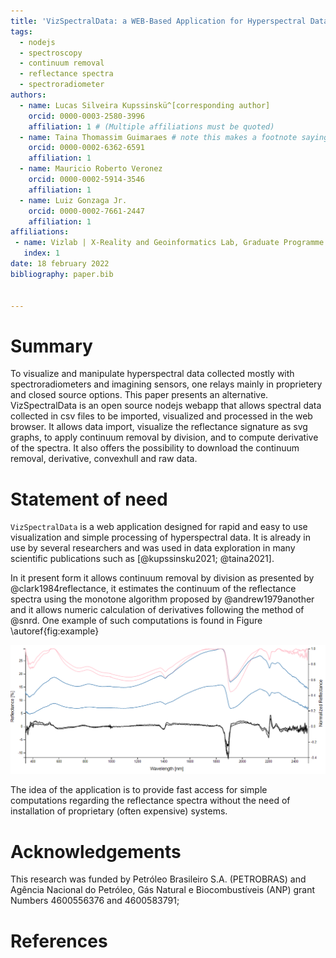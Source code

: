 ```yaml
---
title: 'VizSpectralData: a WEB-Based Application for Hyperspectral Data Visualization'
tags:
  - nodejs
  - spectroscopy
  - continuum removal
  - reflectance spectra
  - spectroradiometer
authors:
  - name: Lucas Silveira Kupssinskü^[corresponding author]
    orcid: 0000-0003-2580-3996
    affiliation: 1 # (Multiple affiliations must be quoted)
  - name: Taina Thomassim Guimaraes # note this makes a footnote saying 'co-first author'
    orcid: 0000-0002-6362-6591
    affiliation: 1
  - name: Mauricio Roberto Veronez
    orcid: 0000-0002-5914-3546
    affiliation: 1
  - name: Luiz Gonzaga Jr.
    orcid: 0000-0002-7661-2447
    affiliation: 1
affiliations:
 - name: Vizlab | X-Reality and Geoinformatics Lab, Graduate Programme in Applied Computing, Unisinos University, São Leopoldo, 93022-750, RS, Brazil
   index: 1
date: 18 february 2022
bibliography: paper.bib


---
```


# Summary

To visualize and manipulate hyperspectral data collected mostly with 
spectroradiometers and imagining sensors, one relays mainly in proprietery 
and closed source options. This paper presents an alternative. VizSpectralData 
is an open source nodejs webapp that allows spectral data collected in 
csv files to be imported, visualized and processed in the web browser. 
It allows data import, visualize the reflectance signature as svg graphs, 
to apply continuum removal by division, and to compute derivative of the 
spectra. It also offers the possibility to download the continuum removal, 
derivative, convexhull and raw data.

# Statement of need

`VizSpectralData` is a web application designed for rapid and easy to use
visualization and simple processing of hyperspectral data. It is already
in use by several researchers and was used in data exploration in many
scientific publications such as [@kupssinsku2021; @taina2021].

In it present form it allows continuum removal by division as presented by
@clark1984reflectance, it estimates the continuum of the reflectance
spectra using the monotone algorithm proposed by @andrew1979another and
it allows numeric calculation of derivatives following the method of
@snrd. One example of such computations is found in Figure \autoref{fig:example} 

![Visualization of two distinct spectral signatures with continuun removal, convex hull and derivative.\label{fig:example}](images\sampleGraph.png)

The idea of the application is to provide fast access for simple
computations regarding the reflectance spectra without the need of installation 
of proprietary (often expensive) systems. 

# Acknowledgements

This research was funded by Petróleo Brasileiro S.A. (PETROBRAS) and Agência Nacional do Petróleo, Gás Natural e Biocombustíveis (ANP) grant Numbers 4600556376 and 4600583791;

# References